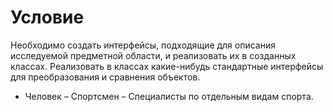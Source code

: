 # Условие
Необходимо создать интерфейсы, подходящие для описания исследуемой предметной области, и реализовать их в созданных классах. 
Реализовать в классах какие-нибудь стандартные интерфейсы для преобразования и сравнения объектов.
- Человек – Спортсмен – Специалисты по отдельным видам спорта.
